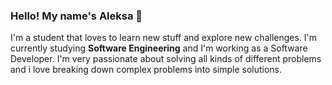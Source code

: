 ### Hello! My name's Aleksa 👋

I'm a student that loves to learn new stuff and explore new challenges. I'm currently studying **Software Engineering** and I'm working as a Software Developer. I'm very passionate about solving all kinds of different problems and i love breaking down complex problems into simple solutions.

<!--
**yxngalex/yxngalex** is a ✨ _special_ ✨ repository because its `README.md` (this file) appears on your GitHub profile.

Here are some ideas to get you started:

- 🔭 I’m currently working on ...
- 🌱 I’m currently learning ...
- 👯 I’m looking to collaborate on ...
- 🤔 I’m looking for help with ...
- 💬 Ask me about ...
- 📫 How to reach me: ...
- 😄 Pronouns: ...
- ⚡ Fun fact: ...
-->
